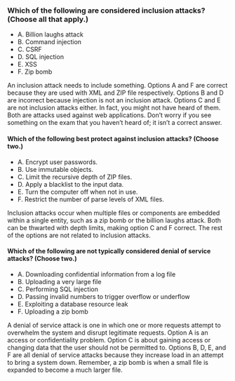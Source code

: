 ### Which of the following are considered inclusion attacks? (Choose all that apply.)
* A. Billion laughs attack
* B. Command injection
* C. CSRF
* D. SQL injection
* E. XSS
* F. Zip bomb

An inclusion attack needs to include something.
Options A and F are correct because they are used with XML and ZIP file respectively.
Options B and D are incorrect because injection is not an inclusion attack.
Options C and E are not inclusion attacks either.
In fact, you might not have heard of them.
Both are attacks used against web applications.
Don’t worry if you see something on the exam
that you haven’t heard of; it isn’t a correct answer.


#### Which of the following best protect against inclusion attacks? (Choose two.)
* A. Encrypt user passwords.
* B. Use immutable objects.
* C. Limit the recursive depth of ZIP files.
* D. Apply a blacklist to the input data.
* E. Turn the computer off when not in use.
* F. Restrict the number of parse levels of XML files.

Inclusion attacks occur when multiple files or components are embedded
within a single entity, such as a zip bomb or the billion laughs attack.
Both can be thwarted with depth limits, making option C and F correct.
The rest of the options are not related to inclusion attacks.

#### Which of the following are not typically considered denial of service attacks? (Choose two.)
*  A. Downloading confidential information from a log file
*  B. Uploading a very large file
*  C. Performing SQL injection
*  D. Passing invalid numbers to trigger overflow or underflow
*  E. Exploiting a database resource leak
*  F. Uploading a zip bomb

A denial of service attack is one in which one or more requests attempt
to overwhelm the system and disrupt legitimate requests.
Option A is an access or confidentiality problem.
Option C is about gaining access or changing data that the user should not be permitted to.
Options B, D, E, and F are all denial of service attacks because
they increase load in an attempt to bring a system down.
Remember, a zip bomb is when a small file is expanded to become a much larger file.